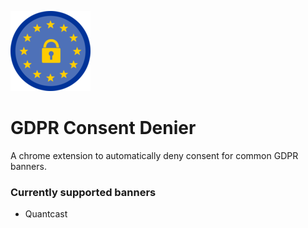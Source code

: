 ![logo](/src/img/gdpr_lock_128.png "by Mohamed Hassan (https://pixabay.com/users/mohamed_hassan-5229782)")
# GDPR Consent Denier

A chrome extension to automatically deny consent for common GDPR banners.

### Currently supported banners
- Quantcast
